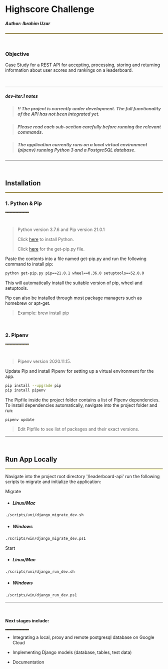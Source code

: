 # **Highscore Challenge**

##### _Author: Ibrahim Uzar_

<hr style="border-bottom: 1px solid #ffcc00;">
<br/>

### Objective

Case Study for a REST API for accepting, processing, storing and returning information about user scores and rankings on a leaderboard.

<br/>
<hr>

##### **dev-iter.1 notes**

> ##### !! The project is currently under development. The full functionality of the API has not been integrated yet.

> ##### Please read each sub-section carefully before running the relevant commands.

> ##### The application currently runs on a local virtual environment (pipenv) running Python 3 and a PostgreSQL database.

<hr>
<br/>

## **Installation**

<hr style="border-bottom: 1px solid rgb(255, 204, 0);">

### **1. Python & Pip**

<hr style="width: 15%;margin-left:0;border-bottom: 2px dashed rgba(255, 204, 0, 0.2);">
<br/>

> Python version 3.7.6 and Pip version 21.0.1
>
> Click [here][python] to install Python.
>
> Click [here][pip] for the get-pip.py file.

Paste the contents into a file named get-pip.py and run the following command to install pip:

```bash
python get-pip.py pip==21.0.1 wheel==0.36.0 setuptools==52.0.0
```

This will automatically install the suitable version of pip, wheel and setuptools.

Pip can also be installed through most package managers such as homebrew or apt-get.

> Example: brew install pip

[python]: https://www.python.org/downloads/release/python-376/
[pip]: https://bootstrap.pypa.io/get-pip.py

<br/>

### 2. Pipenv

<hr style="width: 15%;margin-left:0;border-bottom: 2px dashed rgba(255, 204, 0, 0.2);">
<br/>

> Pipenv version 2020.11.15.

Update Pip and install Pipenv for setting up a virtual environment for the app.

```bash
pip install --upgrade pip
pip install pipenv
```

The Pipfile inside the project folder contains a list of Pipenv dependencies. To install dependencies automatically, navigate into the project folder and run:

```bash
pipenv update
```

> Edit Pipfile to see list of packages and their exact versions.

<hr>
<br/>

## **Run App Locally**

<hr style="border-bottom: 1px solid rgb(255, 204, 0);">

Navigate into the project root directory '/leaderboard-api' run the following scripts to migrate and initialize the application:

Migrate

- ##### Linux/Mac

```bash
./scripts/uni/django_migrate_dev.sh
```

- ##### Windows

```bash
./scripts/win/django_migrate_dev.ps1
```

Start

- ##### Linux/Mac

```bash
./scripts/uni/django_run_dev.sh
```

- ##### Windows

```bash
./scripts/win/django_run_dev.ps1
```

<hr>
<br/>

#### Next stages include:

<hr style="width: 15%;margin-left:0;border-bottom: 2px dashed rgba(255, 204, 0, 0.2);">

- Integrating a local, proxy and remote postgresql database on Google Cloud

- Implementing Django models (database, tables, test data)

- Documentation

<!--

## 3. Docker

Dockerfile inside the project folder contains instructions for setting up a Docker container on supported instances.

> ##### The following code requires [Docker][docker] to be installed locally

[docker]: https://docs.docker.com/get-docker/

To build a Docker image from Dockerfile use:

- ##### Linux/Mac:

```bash
./scripts/uni/docker_build.sh
```

- Windows:

```bash
./scripts/win/docker_build.ps1
```

To build and push a Docker image to remote container use:
>Edit script to add remote host address first
+ Linux/Mac:
```bash
./scripts/uni/docker_build_push.sh
```
+ Windows:
```bash
./scripts/win/docker_build_push.ps1
```

To start the container use:

- Linux/Mac:

```bash
./scripts/uni/docker-run.sh
```

- Windows:

```bash
./scripts/win/docker-run.ps1
```

This will start a Docker container on port 8888 using production settings.

> App entrypoint is '0.0.0.0:8888/leaderboard' on local installations

## **Usage**

To be updated !
-->
